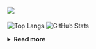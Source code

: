 ![](https://komarev.com/ghpvc/?username=chck&color=blueviolet)

<p align="left"> 
  <img alt="Top Langs" align="center" height="150" src="https://github-readme-stats-nine-umber-51.vercel.app/api/top-langs/?username=chck&layout=compact&count_private=true&show_icons=true&show_icons=true&theme=buefy" />
  <img alt="GitHub Stats" align="center" height="150" src="https://github-readme-stats-nine-umber-51.vercel.app/api?username=chck&count_private=true&show_icons=true&show_icons=true&theme=buefy" />
</p>

<details>
  <summary><b>Read more</b></summary>
  <br>

  <!--START_SECTION:waka-->
**🐱 My GitHub Data** 

> 📦 68.5 kB Used in GitHub's Storage 
 > 
> 🏆 529 Contributions in the Year 2023
 > 
> 💼 Opted to Hire
 > 
> 📜 134 Public Repositories 
 > 
> 🔑 19 Private Repositories 
 > 
**I'm a Night 🦉** 

```text
🌞 Morning                1266 commits        ████░░░░░░░░░░░░░░░░░░░░░   15.95 % 
🌆 Daytime                2017 commits        ██████░░░░░░░░░░░░░░░░░░░   25.42 % 
🌃 Evening                2203 commits        ███████░░░░░░░░░░░░░░░░░░   27.76 % 
🌙 Night                  2449 commits        ████████░░░░░░░░░░░░░░░░░   30.86 % 
```
📅 **I'm Most Productive on Monday** 

```text
Monday                   1775 commits        ██████░░░░░░░░░░░░░░░░░░░   22.37 % 
Tuesday                  1644 commits        █████░░░░░░░░░░░░░░░░░░░░   20.72 % 
Wednesday                1141 commits        ████░░░░░░░░░░░░░░░░░░░░░   14.38 % 
Thursday                 1417 commits        ████░░░░░░░░░░░░░░░░░░░░░   17.86 % 
Friday                   775 commits         ██░░░░░░░░░░░░░░░░░░░░░░░   09.77 % 
Saturday                 403 commits         █░░░░░░░░░░░░░░░░░░░░░░░░   05.08 % 
Sunday                   780 commits         ██░░░░░░░░░░░░░░░░░░░░░░░   09.83 % 
```


📊 **This Week I Spent My Time On** 

```text
💬 Programming Languages: 
Other                    23 hrs 28 mins      ████████████████░░░░░░░░░   65.30 % 
Rust                     5 hrs 32 mins       ████░░░░░░░░░░░░░░░░░░░░░   15.43 % 
Terraform                2 hrs 36 mins       ██░░░░░░░░░░░░░░░░░░░░░░░   07.26 % 
YAML                     2 hrs 17 mins       ██░░░░░░░░░░░░░░░░░░░░░░░   06.40 % 
Docker                   34 mins             ░░░░░░░░░░░░░░░░░░░░░░░░░   01.61 % 

🔥 Editors: 
Chrome                   23 hrs 27 mins      ████████████████░░░░░░░░░   65.27 % 
CLion                    5 hrs 43 mins       ████░░░░░░░░░░░░░░░░░░░░░   15.94 % 
PyCharm                  3 hrs 15 mins       ██░░░░░░░░░░░░░░░░░░░░░░░   09.08 % 
VS Code                  2 hrs 35 mins       ██░░░░░░░░░░░░░░░░░░░░░░░   07.23 % 
Neovim                   51 mins             █░░░░░░░░░░░░░░░░░░░░░░░░   02.37 % 
```

**I Mostly Code in Python** 

```text
Python                   40 repos            ████████░░░░░░░░░░░░░░░░░   32.00 % 
Jupyter Notebook         20 repos            ████░░░░░░░░░░░░░░░░░░░░░   16.00 % 
Rust                     7 repos             █░░░░░░░░░░░░░░░░░░░░░░░░   05.60 % 
Shell                    3 repos             █░░░░░░░░░░░░░░░░░░░░░░░░   02.40 % 
Astro                    1 repo              ░░░░░░░░░░░░░░░░░░░░░░░░░   00.80 % 
```



**Timeline**

![Lines of Code chart](https://raw.githubusercontent.com/chck/chck/main/assets/bar_graph.png)


 Last Updated on 2023-08-18 01:18 UTC
<!--END_SECTION:waka-->
</details>

